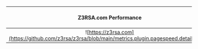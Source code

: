 Z3RSA.com Performance      |  Most used languages
:-------------------------:|:-------------------------:
![https://z3rsa.com](https://github.com/z3rsa/z3rsa/blob/main/metrics.plugin.pagespeed.detailed.svg) | ![](https://github.com/z3rsa/z3rsa/blob/main/metrics.plugin.languages.details.svg)
